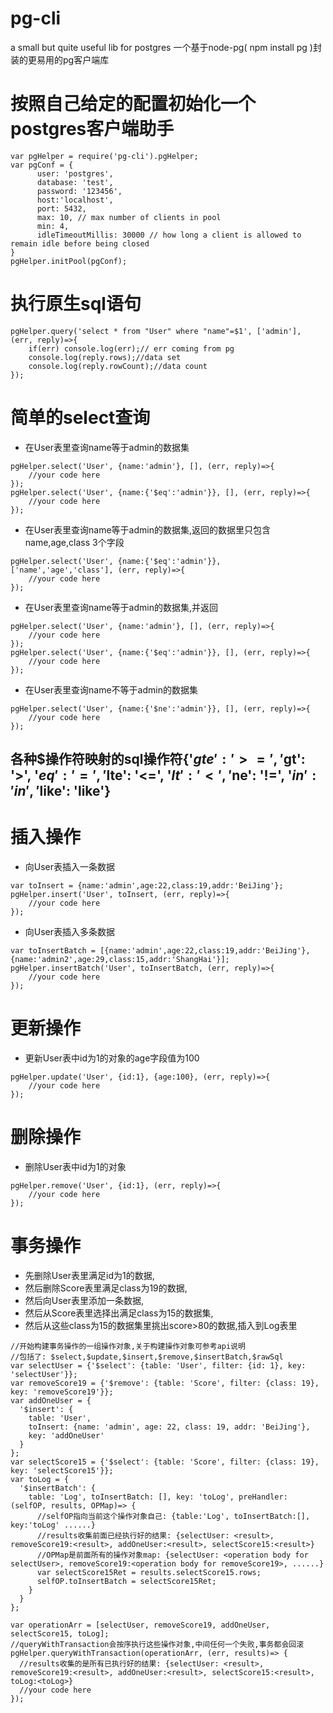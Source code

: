 # pg-cli
a small but quite useful lib for postgres
一个基于node-pg( npm install pg )封装的更易用的pg客户端库

# 按照自己给定的配置初始化一个postgres客户端助手
```
var pgHelper = require('pg-cli').pgHelper;
var pgConf = {
      user: 'postgres',
      database: 'test',
      password: '123456',
      host:'localhost',
      port: 5432,
      max: 10, // max number of clients in pool
      min: 4,
      idleTimeoutMillis: 30000 // how long a client is allowed to remain idle before being closed
}
pgHelper.initPool(pgConf);
```

# 执行原生sql语句
```
pgHelper.query('select * from "User" where "name"=$1', ['admin'], (err, reply)=>{
    if(err) console.log(err);// err coming from pg
    console.log(reply.rows);//data set
    console.log(reply.rowCount);//data count
});
```

# 简单的select查询
* 在User表里查询name等于admin的数据集
```
pgHelper.select('User', {name:'admin'}, [], (err, reply)=>{
    //your code here
});
pgHelper.select('User', {name:{'$eq':'admin'}}, [], (err, reply)=>{
    //your code here
});
```

* 在User表里查询name等于admin的数据集,返回的数据里只包含name,age,class 3个字段
```
pgHelper.select('User', {name:{'$eq':'admin'}}, ['name','age','class'], (err, reply)=>{
    //your code here
});
```

* 在User表里查询name等于admin的数据集,并返回
```
pgHelper.select('User', {name:'admin'}, [], (err, reply)=>{
    //your code here
});
pgHelper.select('User', {name:{'$eq':'admin'}}, [], (err, reply)=>{
    //your code here
});
```

* 在User表里查询name不等于admin的数据集
```
pgHelper.select('User', {name:{'$ne':'admin'}}, [], (err, reply)=>{
    //your code here
});
```

## 各种$操作符映射的sql操作符{'$gte': '>=', '$gt': '>', '$eq': '=', '$lte': '<=', '$lt': '<', '$ne': '!=', '$in': 'in', '$like': 'like'}


# 插入操作
* 向User表插入一条数据
```
var toInsert = {name:'admin',age:22,class:19,addr:'BeiJing'};
pgHelper.insert('User', toInsert, (err, reply)=>{
    //your code here
});
```

* 向User表插入多条数据
```
var toInsertBatch = [{name:'admin',age:22,class:19,addr:'BeiJing'},{name:'admin2',age:29,class:15,addr:'ShangHai'}];
pgHelper.insertBatch('User', toInsertBatch, (err, reply)=>{
    //your code here
});
```

# 更新操作
* 更新User表中id为1的对象的age字段值为100
```
pgHelper.update('User', {id:1}, {age:100}, (err, reply)=>{
    //your code here
});
```

# 删除操作
* 删除User表中id为1的对象
```
pgHelper.remove('User', {id:1}, (err, reply)=>{
    //your code here
});
```


# 事务操作
* 先删除User表里满足id为1的数据,
* 然后删除Score表里满足class为19的数据,
* 然后向User表里添加一条数据,
* 然后从Score表里选择出满足class为15的数据集,
* 然后从这些class为15的数据集里挑出score>80的数据,插入到Log表里

```
//开始构建事务操作的一组操作对象,关于构建操作对象可参考api说明
//包括了: $select,$update,$insert,$remove,$insertBatch,$rawSql
var selectUser = {'$select': {table: 'User', filter: {id: 1}, key: 'selectUser'}};
var removeScore19 = {'$remove': {table: 'Score', filter: {class: 19}, key: 'removeScore19'}};
var addOneUser = {
  '$insert': {
    table: 'User',
    toInsert: {name: 'admin', age: 22, class: 19, addr: 'BeiJing'},
    key: 'addOneUser'
  }
};
var selectScore15 = {'$select': {table: 'Score', filter: {class: 19}, key: 'selectScore15'}};
var toLog = {
  '$insertBatch': {
    table: 'Log', toInsertBatch: [], key: 'toLog', preHandler: (selfOP, results, OPMap)=> {
      //selfOP指向当前这个操作对象自己: {table:'Log', toInsertBatch:[], key:'toLog' ......}
      //results收集前面已经执行好的结果: {selectUser: <result>, removeScore19:<result>, addOneUser:<result>, selectScore15:<result>}
      //OPMap是前面所有的操作对象map: {selectUser: <operation body for selectUser>, removeScore19:<operation body for removeScore19>, ......}
      var selectScore15Ret = results.selectScore15.rows;
      selfOP.toInsertBatch = selectScore15Ret;
    }
  }
};

var operationArr = [selectUser, removeScore19, addOneUser, selectScore15, toLog];
//queryWithTransaction会按序执行这些操作对象,中间任何一个失败,事务都会回滚
pgHelper.queryWithTransaction(operationArr, (err, results)=> {
  //results收集的是所有已执行好的结果: {selectUser: <result>, removeScore19:<result>, addOneUser:<result>, selectScore15:<result>, toLog:<toLog>}
  //your code here
});
```





